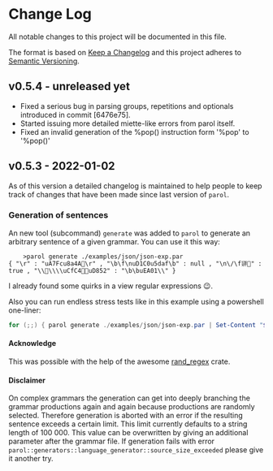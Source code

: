 # Change Log

All notable changes to this project will be documented in this file.

The format is based on [Keep a Changelog](http://keepachangelog.com/)
and this project adheres to [Semantic Versioning](http://semver.org/).

## v0.5.4 - unreleased yet

* Fixed a serious bug in parsing groups, repetitions and optionals introduced in commit [6476e75].
* Started issuing more detailed miette-like errors from parol itself.
* Fixed an invalid generation of the %pop() instruction form '%pop' to '%pop()'

## v0.5.3 - 2022-01-02

As of this version a detailed changelog is maintained to help people to keep track of changes that have been made since last version of `parol`.

### Generation of sentences

An new tool (subcommand) `generate` was added to `parol` to generate an arbitrary sentence of a given grammar.
You can use it this way:

```shell
    >parol generate ./examples/json/json-exp.par
{ "\r" : "uA7Fcu8a4A񚥚\r" , "\b\f\nuD1C0u5daf\b" : null , "\n\/\f𘃈򘱵" : true , "\\󸽿\\\\uCfC4𚍑𞱁uD852" : "\b\buEA01\\" } 
```

I already found some quirks in a view regular expressions 😉.

Also you can run endless stress tests like in this example using a powershell one-liner:

```powershell
for (;;) { parol generate ./examples/json/json-exp.par | Set-Content "$env:Temp/x.json"; json_parser "$env:Temp/x.json"; if (-not $?) { break } }
```

#### Acknowledge

This was possible with the help of the awesome [rand_regex](https://github.com/kennytm/rand_regex.git) crate.

#### Disclaimer

On complex grammars the generation can get into deeply branching the grammar productions again and again because productions are randomly selected. Therefore generation is aborted with an error if the resulting sentence exceeds a certain limit. This limit currently defaults to a string length of 100 000. This value can be overwritten by giving an additional parameter after the grammar file.
If generation fails with error `parol::generators::language_generator::source_size_exceeded` please give it another try.
